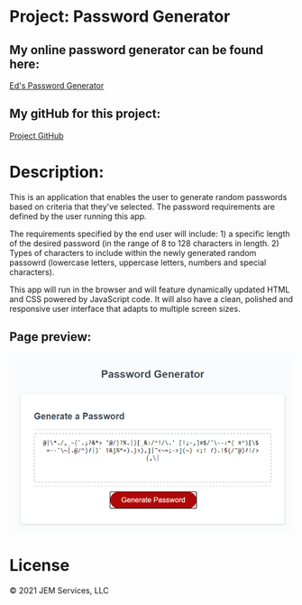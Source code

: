 
# Project: Password Generator
   ## My online password generator can be found here:
   [Ed's Password Generator](https://jeminick.github.io/password-generator/)
   ## My gitHub for this project:
   [Project GitHub](https://jeminick.github.io/password-generator/)

# Description:

This is an application that enables the user to generate random passwords based on criteria that they’ve selected. The password requirements are defined by the user running this app.

The requirements specified by the end user will include:
    1) a specific length of the desired password (in the range of 8 to 128 characters in length.
    2) Types of characters to include within the newly generated random passowrd (lowercase letters, uppercase letters, numbers and special characters).

This app will run in the browser and will feature dynamically updated HTML and CSS powered by JavaScript code. It will also have a clean, polished and responsive user interface that adapts to multiple screen sizes.

## Page preview:
![Screen shot:](./images/password-generator.png?raw=true)

# License
© 2021 JEM Services, LLC
